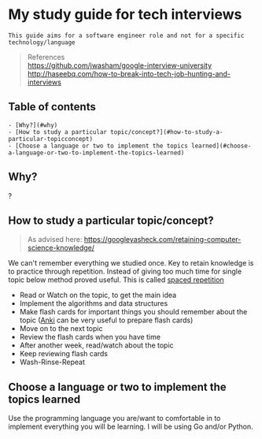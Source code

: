 # My study guide for tech interviews

`This guide aims for a software engineer role and not for a specific technology/language`


> References </br>
> https://github.com/jwasham/google-interview-university </br>
> http://haseebq.com/how-to-break-into-tech-job-hunting-and-interviews </br>



Table of contents
---
<!-- TOC -->

    - [Why?](#why)
    - [How to study a particular topic/concept?](#how-to-study-a-particular-topicconcept)
    - [Choose a language or two to implement the topics learned](#choose-a-language-or-two-to-implement-the-topics-learned)

<!-- /TOC -->

## Why?
?


## How to study a particular topic/concept?
>As advised here: https://googleyasheck.com/retaining-computer-science-knowledge/

We can't remember everything we studied once. Key to retain knowledge is to practice through repetition. Instead of giving too much time for single topic below method proved useful. This is called [spaced repetition](https://en.wikipedia.org/wiki/Spaced_repetition)

* Read or Watch on the topic, to get the main idea
* Implement the algorithms and data structures
* Make flash cards for important things you should remember about the topic ([Anki](http://ankisrs.net/) can be very useful to prepare flash cards)
* Move on to the next topic
* Review the flash cards when you have time
* After another week, read/watch about the topic
* Keep reviewing flash cards
* Wash-Rinse-Repeat

## Choose a language or two to implement the topics learned
Use the programming language you are/want to comfortable in to implement everything you will be learning.
I will be using Go and/or Python.


